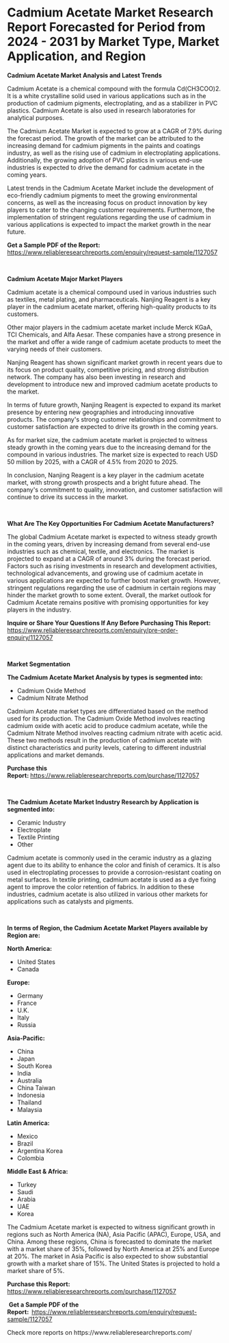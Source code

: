 <p><h1>Cadmium Acetate Market Research Report Forecasted for Period from 2024 -  2031 by Market Type, Market Application, and Region</h1></p><p><strong>Cadmium Acetate Market Analysis and Latest Trends</strong></p>
<p><p>Cadmium Acetate is a chemical compound with the formula Cd(CH3COO)2. It is a white crystalline solid used in various applications such as in the production of cadmium pigments, electroplating, and as a stabilizer in PVC plastics. Cadmium Acetate is also used in research laboratories for analytical purposes.</p><p>The Cadmium Acetate Market is expected to grow at a CAGR of 7.9% during the forecast period. The growth of the market can be attributed to the increasing demand for cadmium pigments in the paints and coatings industry, as well as the rising use of cadmium in electroplating applications. Additionally, the growing adoption of PVC plastics in various end-use industries is expected to drive the demand for cadmium acetate in the coming years.</p><p>Latest trends in the Cadmium Acetate Market include the development of eco-friendly cadmium pigments to meet the growing environmental concerns, as well as the increasing focus on product innovation by key players to cater to the changing customer requirements. Furthermore, the implementation of stringent regulations regarding the use of cadmium in various applications is expected to impact the market growth in the near future.</p></p>
<p><strong>Get a Sample PDF of the Report:&nbsp;</strong> <a href="https://www.reliableresearchreports.com/enquiry/request-sample/1127057">https://www.reliableresearchreports.com/enquiry/request-sample/1127057</a></p>
<p>&nbsp;</p>
<p><strong>Cadmium Acetate Major Market Players</strong></p>
<p><p>Cadmium acetate is a chemical compound used in various industries such as textiles, metal plating, and pharmaceuticals. Nanjing Reagent is a key player in the cadmium acetate market, offering high-quality products to its customers. </p><p>Other major players in the cadmium acetate market include Merck KGaA, TCI Chemicals, and Alfa Aesar. These companies have a strong presence in the market and offer a wide range of cadmium acetate products to meet the varying needs of their customers.</p><p>Nanjing Reagent has shown significant market growth in recent years due to its focus on product quality, competitive pricing, and strong distribution network. The company has also been investing in research and development to introduce new and improved cadmium acetate products to the market.</p><p>In terms of future growth, Nanjing Reagent is expected to expand its market presence by entering new geographies and introducing innovative products. The company's strong customer relationships and commitment to customer satisfaction are expected to drive its growth in the coming years.</p><p>As for market size, the cadmium acetate market is projected to witness steady growth in the coming years due to the increasing demand for the compound in various industries. The market size is expected to reach USD 50 million by 2025, with a CAGR of 4.5% from 2020 to 2025.</p><p>In conclusion, Nanjing Reagent is a key player in the cadmium acetate market, with strong growth prospects and a bright future ahead. The company's commitment to quality, innovation, and customer satisfaction will continue to drive its success in the market.</p></p>
<p>&nbsp;</p>
<p><strong>What Are The Key Opportunities For Cadmium Acetate Manufacturers?</strong></p>
<p><p>The global Cadmium Acetate market is expected to witness steady growth in the coming years, driven by increasing demand from several end-use industries such as chemical, textile, and electronics. The market is projected to expand at a CAGR of around 3% during the forecast period. Factors such as rising investments in research and development activities, technological advancements, and growing use of cadmium acetate in various applications are expected to further boost market growth. However, stringent regulations regarding the use of cadmium in certain regions may hinder the market growth to some extent. Overall, the market outlook for Cadmium Acetate remains positive with promising opportunities for key players in the industry.</p></p>
<p><strong>Inquire or Share Your Questions If Any Before Purchasing This Report:</strong> <a href="https://www.reliableresearchreports.com/enquiry/pre-order-enquiry/1127057">https://www.reliableresearchreports.com/enquiry/pre-order-enquiry/1127057</a></p>
<p>&nbsp;</p>
<p><strong>Market Segmentation</strong></p>
<p><strong>The Cadmium Acetate Market Analysis by types is segmented into:</strong></p>
<p><ul><li>Cadmium Oxide Method</li><li>Cadmium Nitrate Method</li></ul></p>
<p><p>Cadmium Acetate market types are differentiated based on the method used for its production. The Cadmium Oxide Method involves reacting cadmium oxide with acetic acid to produce cadmium acetate, while the Cadmium Nitrate Method involves reacting cadmium nitrate with acetic acid. These two methods result in the production of cadmium acetate with distinct characteristics and purity levels, catering to different industrial applications and market demands.</p></p>
<p><strong>Purchase this Report:&nbsp;</strong><a href="https://www.reliableresearchreports.com/purchase/1127057">https://www.reliableresearchreports.com/purchase/1127057</a></p>
<p>&nbsp;</p>
<p><strong>The Cadmium Acetate Market Industry Research by Application is segmented into:</strong></p>
<p><ul><li>Ceramic Industry</li><li>Electroplate</li><li>Textile Printing</li><li>Other</li></ul></p>
<p><p>Cadmium acetate is commonly used in the ceramic industry as a glazing agent due to its ability to enhance the color and finish of ceramics. It is also used in electroplating processes to provide a corrosion-resistant coating on metal surfaces. In textile printing, cadmium acetate is used as a dye fixing agent to improve the color retention of fabrics. In addition to these industries, cadmium acetate is also utilized in various other markets for applications such as catalysts and pigments.</p></p>
<p>&nbsp;</p>
<p><strong>In terms of Region, the Cadmium Acetate Market Players available by Region are:</strong></p>
<p>
    <p> <strong> North America: </strong>
        <ul>
            <li>United States</li>
            <li>Canada</li>
        </ul>
        </p> 
    <p> <strong> Europe: </strong>
        <ul>
            <li>Germany</li>
            <li>France</li>
            <li>U.K.</li>
            <li>Italy</li>
            <li>Russia</li>
        </ul>
        </p> 
    <p> <strong> Asia-Pacific: </strong>
        <ul>
            <li>China</li>
            <li>Japan</li>
            <li>South Korea</li>
            <li>India</li>
            <li>Australia</li>
            <li>China Taiwan</li>
            <li>Indonesia</li>
            <li>Thailand</li>
            <li>Malaysia</li>
        </ul>
        </p> 
    <p> <strong> Latin America: </strong>
        <ul>
            <li>Mexico</li>
            <li>Brazil</li>
            <li>Argentina Korea</li>
            <li>Colombia</li>
        </ul>
        </p> 
    <p> <strong> Middle East & Africa: </strong>
        <ul>
            <li>Turkey</li>
            <li>Saudi</li>
            <li>Arabia</li>
            <li>UAE</li>
            <li>Korea</li>
        </ul>
    </p>
    </p>
<p><p>The Cadmium Acetate market is expected to witness significant growth in regions such as North America (NA), Asia Pacific (APAC), Europe, USA, and China. Among these regions, China is forecasted to dominate the market with a market share of 35%, followed by North America at 25% and Europe at 20%. The market in Asia Pacific is also expected to show substantial growth with a market share of 15%. The United States is projected to hold a market share of 5%.</p></p>
<p><strong>Purchase this Report: </strong><a href="https://www.reliableresearchreports.com/purchase/1127057">https://www.reliableresearchreports.com/purchase/1127057</a></p>
<p>&nbsp;<strong>Get a Sample PDF of the Report:&nbsp;&nbsp;</strong><a href="https://www.reliableresearchreports.com/enquiry/request-sample/1127057">https://www.reliableresearchreports.com/enquiry/request-sample/1127057</a></p>
<p><strong></strong></p>
<p>Check more reports on https://www.reliableresearchreports.com/</p>